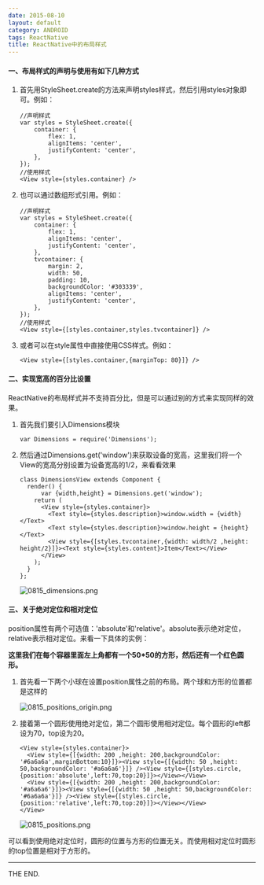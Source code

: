 ```yaml
---
date: 2015-08-10
layout: default
category: ANDROID
tags: ReactNative
title: ReactNative中的布局样式
---
```


#### 一、布局样式的声明与使用有如下几种方式

1. 首先用StyleSheet.create的方法来声明styles样式，然后引用styles对象即可。例如：

    ```
    //声明样式
    var styles = StyleSheet.create({
        container: {
            flex: 1,
            alignItems: 'center',
            justifyContent: 'center',
        },
    });
    //使用样式
    <View style={styles.container} />
    ```
<!--more-->

2. 也可以通过数组形式引用。例如：

    ```
    //声明样式
    var styles = StyleSheet.create({
        container: {
            flex: 1,
            alignItems: 'center',
            justifyContent: 'center',
        },
        tvcontainer: {
            margin: 2,
            width: 50,
            padding: 10,
            backgroundColor: '#303339',
            alignItems: 'center',
            justifyContent: 'center',
        },
    });
    //使用样式
    <View style={[styles.container,styles.tvcontainer]} />
    ```

3. 或者可以在style属性中直接使用CSS样式。例如：

    ```
    <View style={[styles.container,{marginTop: 80}]} />
    ```

#### 二、实现宽高的百分比设置

ReactNative的布局样式并不支持百分比，但是可以通过别的方式来实现同样的效果。

1. 首先我们要引入Dimensions模块

    ```
    var Dimensions = require('Dimensions');
    ```

2. 然后通过Dimensions.get('window')来获取设备的宽高，这里我们将一个View的宽高分别设置为设备宽高的1/2，来看看效果

    ```
    class DimensionsView extends Component {
      render() {
          var {width,height} = Dimensions.get('window');
        return (
          <View style={styles.container}>
            <Text style={styles.description}>window.width = {width}</Text>
            <Text style={styles.description}>window.height = {height}</Text>
            <View style={[styles.tvcontainer,{width: width/2 ,height: height/2}]}><Text style={styles.content}>Item</Text></View>
          </View>
        );
      }
    };
    ```

    ![0815_dimensions.png](/src/imgs/1508/0815_dimensions.png)

#### 三、关于绝对定位和相对定位

position属性有两个可选值：'absolute'和'relative'。absolute表示绝对定位，relative表示相对定位。来看一下具体的实例：

__这里我们在每个容器里面左上角都有一个50*50的方形，然后还有一个红色圆形。__

1. 首先看一下两个小球在设置position属性之前的布局。两个球和方形的位置都是这样的

    ![0815_positions_origin.png](/src/imgs/1508/0815_positions_origin.png)

2. 接着第一个圆形使用绝对定位，第二个圆形使用相对定位。每个圆形的left都设为70，top设为20。

    ```
    <View style={styles.container}>
      <View style={[{width: 200 ,height: 200,backgroundColor: '#6a6a6a',marginBottom:10}]}><View style={[{width: 50 ,height: 50,backgroundColor: '#a6a6a6'}]} /><View style={[styles.circle,{position:'absolute',left:70,top:20}]}></View></View>
      <View style={[{width: 200 ,height: 200,backgroundColor: '#a6a6a6'}]}><View style={[{width: 50 ,height: 50,backgroundColor: '#6a6a6a'}]} /><View style={[styles.circle,{position:'relative',left:70,top:20}]}></View></View>
    </View>
    ```

    ![0815_positions.png](/src/imgs/1508/0815_positions.png)

可以看到使用绝对定位时，圆形的位置与方形的位置无关。而使用相对定位时圆形的top位置是相对于方形的。

- - -
THE END.
